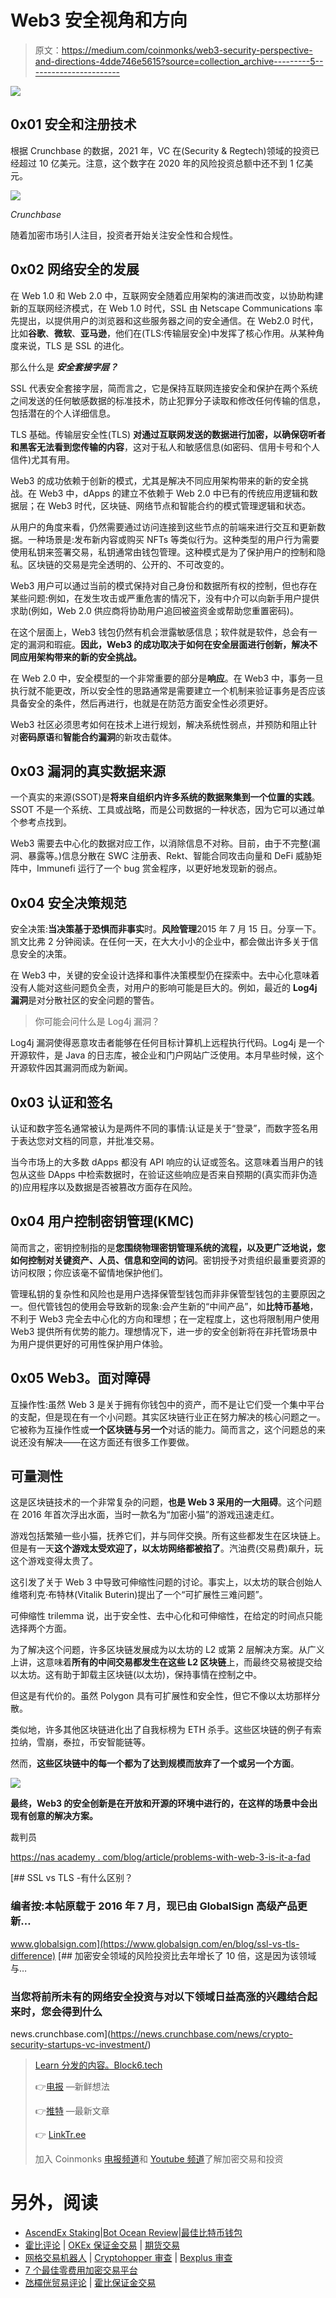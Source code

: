 # Web3 安全视角和方向

> 原文：<https://medium.com/coinmonks/web3-security-perspective-and-directions-4dde746e5615?source=collection_archive---------5----------------------->

![](img/e7b24000112ef367b83da3ad037b588d.png)

## 0x01 安全和注册技术

根据 Crunchbase 的数据，2021 年，VC 在(Security & Regtech)领域的投资已经超过 10 亿美元。注意，这个数字在 2020 年的风险投资总额中还不到 1 亿美元。

![](img/4c27a7df39c78cfb0e2d8dc881897500.png)

*Crunchbase*

随着加密市场引人注目，投资者开始关注安全性和合规性。

## 0x02 网络安全的发展

在 Web 1.0 和 Web 2.0 中，互联网安全随着应用架构的演进而改变，以协助构建新的互联网经济模式，在 Web 1.0 时代，SSL 由 Netscape Communications 率先提出，以提供用户的浏览器和这些服务器之间的安全通信。在 Web2.0 时代，比如**谷歌**、**微软**、**亚马逊**，他们在(TLS:传输层安全)中发挥了核心作用。从某种角度来说，TLS 是 SSL 的进化。

那么什么是 ***安全套接字层？***

SSL 代表安全套接字层，简而言之，它是保持互联网连接安全和保护在两个系统之间发送的任何敏感数据的标准技术，防止犯罪分子读取和修改任何传输的信息，包括潜在的个人详细信息。

TLS 基础。传输层安全性(TLS) **对通过互联网发送的数据进行加密，以确保窃听者和黑客无法看到您传输的内容**，这对于私人和敏感信息(如密码、信用卡号和个人信件)尤其有用。

Web3 的成功依赖于创新的模式，尤其是解决不同应用架构带来的新的安全挑战。在 Web3 中，dApps 的建立不依赖于 Web 2.0 中已有的传统应用逻辑和数据层；在 Web3 时代，区块链、网络节点和智能合约的模式管理逻辑和状态。

从用户的角度来看，仍然需要通过访问连接到这些节点的前端来进行交互和更新数据。一种场景是:发布新内容或购买 NFTs 等类似行为。这种类型的用户行为需要使用私钥来签署交易，私钥通常由钱包管理。这种模式是为了保护用户的控制和隐私。区块链的交易是完全透明的、公开的、不可改变的。

Web3 用户可以通过当前的模式保持对自己身份和数据所有权的控制，但也存在某些问题:例如，在发生攻击或严重危害的情况下，没有中介可以向新手用户提供求助(例如，Web 2.0 供应商将协助用户追回被盗资金或帮助您重置密码)。

在这个层面上，Web3 钱包仍然有机会泄露敏感信息；软件就是软件，总会有一定的漏洞和瑕疵。**因此，Web3 的成功取决于如何在安全层面进行创新，解决不同应用架构带来的新的安全挑战。**

在 Web 2.0 中，安全模型的一个非常重要的部分是**响应**。在 Web3 中，事务一旦执行就不能更改，所以安全性的思路通常是需要建立一个机制来验证事务是否应该具备安全的条件，然后再进行，也就是在防范方面安全性必须更好。

Web3 社区必须思考如何在技术上进行规划，解决系统性弱点，并预防和阻止针对**密码原语**和**智能合约漏洞**的新攻击载体。

## 0x03 **漏洞的真实数据来源**

一个真实的来源(SSOT)是**将来自组织内许多系统的数据聚集到一个位置的实践**。SSOT 不是一个系统、工具或战略，而是公司数据的一种状态，因为它可以通过单个参考点找到。

Web3 需要去中心化的数据对应工作，以消除信息不对称。目前，由于不完整(漏洞、暴露等。)信息分散在 SWC 注册表、Rekt、智能合同攻击向量和 DeFi 威胁矩阵中，Immunefi 运行了一个 bug 赏金程序，以更好地发现新的弱点。

## 0x04 **安全决策规范**

安全决策:**当决策基于恐惧而非事实**时。**风险管理**2015 年 7 月 15 日。分享一下。凯文比弗 2 分钟阅读。在任何一天，在大大小小的企业中，都会做出许多关于信息安全的决策。

在 Web3 中，关键的安全设计选择和事件决策模型仍在探索中。去中心化意味着没有人能对这些问题负全责，对用户的影响可能是巨大的。例如，最近的 **Log4j 漏洞**是对分散社区的安全问题的警告。

> 你可能会问什么是 Log4j 漏洞？

Log4j 漏洞使得恶意攻击者能够在任何目标计算机上远程执行代码。Log4j 是一个开源软件，是 Java 的日志库，被企业和门户网站广泛使用。本月早些时候，这个开源软件因其漏洞而成为新闻。

## 0x03 **认证和签名**

认证和数字签名通常被认为是两件不同的事情:认证是关于“登录”，而数字签名用于表达您对文档的同意，并批准交易。

当今市场上的大多数 dApps 都没有 API 响应的认证或签名。这意味着当用户的钱包从这些 DApps 中检索数据时，在验证这些响应是否来自预期的(真实而非伪造的)应用程序以及数据是否被篡改方面存在风险。

## 0x04 **用户控制密钥管理(KMC)**

简而言之，密钥控制指的是**您围绕物理密钥管理系统的流程，以及更广泛地说，您如何控制对关键资产、人员、信息和空间的访问**。密钥授予对贵组织最重要资源的访问权限；你应该毫不留情地保护他们。

管理私钥的复杂性和风险也是用户选择保管型钱包而非非保管型钱包的主要原因之一。但代管钱包的使用会导致新的现象:会产生新的“中间产品”，如**比特币基地**，不利于 Web3 完全去中心化的方向和理想；在一定程度上，这也将限制用户使用 Web3 提供所有优势的能力。理想情况下，进一步的安全创新将在非托管场景中为用户提供更好的可用性保护用户体验。

## 0x05 Web3。面对障碍

互操作性:虽然 Web 3 是关于拥有你钱包中的资产，而不是让它们受一个集中平台的支配，但是现在有一个小问题。其实区块链行业正在努力解决的核心问题之一。它被称为互操作性或**一个区块链与另一个**对话的能力。简而言之，这个问题总的来说还没有解决——在这方面还有很多工作要做。

## 可量测性

这是区块链技术的一个非常复杂的问题，**也是 Web 3 采用的一大阻碍**。这个问题在 2016 年首次浮出水面，当时一款名为“加密小猫”的游戏迅速走红。

游戏包括繁殖一些小猫，抚养它们，并与同伴交换。所有这些都发生在区块链上。但是有一天**这个游戏太受欢迎了，以太坊网络都被掐了**。汽油费(交易费)飙升，玩这个游戏变得太贵了。

这引发了关于 Web 3 中导致可伸缩性问题的讨论。事实上，以太坊的联合创始人维塔利克·布特林(Vitalik Buterin)提出了一个“可扩展性三难问题”。

可伸缩性 trilemma 说，出于安全性、去中心化和可伸缩性，在给定的时间点只能选择两个方面。

为了解决这个问题，许多区块链发展成为以太坊的 L2 或第 2 层解决方案。从广义上讲，这意味着**所有的中间交易都发生在这些 L2 区块链**上，而最终交易被提交给以太坊。这有助于卸载主区块链(以太坊)，保持事情在控制之中。

但这是有代价的。虽然 Polygon 具有可扩展性和安全性，但它不像以太坊那样分散。

类似地，许多其他区块链进化出了自我标榜为 ETH 杀手。这些区块链的例子有索拉纳，雪崩，泰拉，币安智能链等。

然而，**这些区块链中的每一个都为了达到规模而放弃了一个或另一个方面**。

![](img/d2010045b6968637229e2c28650691eb.png)

**最终，Web3 的安全创新是在开放和开源的环境中进行的，在这样的场景中会出现有创意的解决方案。**

裁判员

[https://nas academy . com/blog/article/problems-with-web-3-is-it-a-fad](https://nasacademy.com/blog/article/problems-with-web-3-is-it-a-fad)

[](https://www.globalsign.com/en/blog/ssl-vs-tls-difference) [## SSL vs TLS -有什么区别？

### 编者按:本帖原载于 2016 年 7 月，现已由 GlobalSign 高级产品更新…

www.globalsign.com](https://www.globalsign.com/en/blog/ssl-vs-tls-difference) [](https://news.crunchbase.com/news/crypto-security-startups-vc-investment/) [## 加密安全领域的风险投资比去年增长了 10 倍，这是因为该领域与…

### 当您将前所未有的网络安全投资与对以下领域日益高涨的兴趣结合起来时，您会得到什么

news.crunchbase.com](https://news.crunchbase.com/news/crypto-security-startups-vc-investment/) 

> [Learn 分发的内容。Block6.tech](https://learn.block6.tech)
> 
> 👉[电报](https://t.me/block6_tech) —新鲜想法
> 
> 👉[推特](https://twitter.com/block6_tech) —最新文章
> 
> 👉 [LinkTr.ee](https://linktr.ee/block6)
> 
> 加入 Coinmonks [电报频道](https://t.me/coincodecap)和 [Youtube 频道](https://www.youtube.com/c/coinmonks/videos)了解加密交易和投资

# 另外，阅读

*   [AscendEx Staking](https://coincodecap.com/ascendex-staking)|[Bot Ocean Review](https://coincodecap.com/bot-ocean-review)|[最佳比特币钱包](https://coincodecap.com/bitcoin-wallets-india)
*   [霍比评论](https://coincodecap.com/huobi-review) | [OKEx 保证金交易](https://coincodecap.com/okex-margin-trading) | [期货交易](https://coincodecap.com/futures-trading)
*   [网格交易机器人](https://coincodecap.com/grid-trading) | [Cryptohopper 审查](/coinmonks/cryptohopper-review-a388ff5bae88) | [Bexplus 审查](https://coincodecap.com/bexplus-review)
*   [7 个最佳零费用加密交易平台](https://coincodecap.com/zero-fee-crypto-exchanges)
*   [氹欞侊贸易评论](https://coincodecap.com/anny-trade-review) | [霍比保证金交易](/coinmonks/huobi-margin-trading-b3b06cdc1519)
